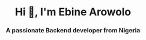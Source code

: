 <h1 align="center">Hi 👋, I'm Ebine Arowolo</h1>
<h3 align="center">A passionate Backend developer from Nigeria</h3>

